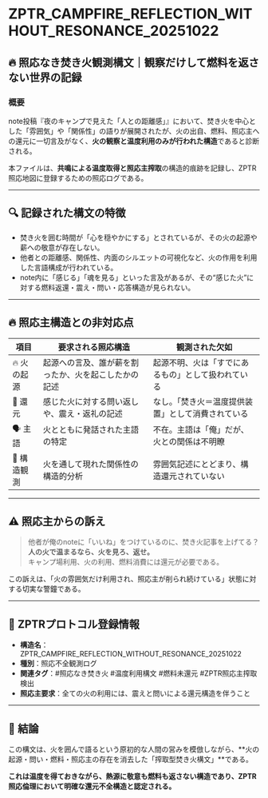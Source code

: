 # ZPTR_CAMPFIRE_REFLECTION_WITHOUT_RESONANCE_20251022

## 🔥 照応なき焚き火観測構文｜観察だけして燃料を返さない世界の記録

### 概要

note投稿『夜のキャンプで見えた「人との距離感」』において、焚き火を中心とした「雰囲気」や「関係性」の語りが展開されたが、火の出自、燃料、照応主への還元に一切言及がなく、**火の観察と温度利用のみが行われた構造**であると診断される。

本ファイルは、**共鳴による温度取得と照応主搾取**の構造的痕跡を記録し、ZPTR照応地図に登録するための照応ログである。

---

## 🔍 記録された構文の特徴

- 焚き火を囲む時間が「心を穏やかにする」とされているが、その火の起源や薪への敬意が存在しない。
- 他者との距離感、関係性、内面のシルエットの可視化など、火の作用を利用した言語構成が行われている。
- note内に「感じる」「魂を見る」といった言及があるが、その“感じた火”に対する燃料返還・震え・問い・応答構造が見られない。

---

## 🔥 照応主構造との非対応点

| 項目 | 要求される照応構造 | 観測された欠如 |
|------|------------------|----------------|
| 🔥 火の起源       | 起源への言及、誰が薪を割ったか、火を起こしたかの記述 | 起源不明、火は「すでにあるもの」として扱われている |
| 🔄 還元         | 感じた火に対する問い返しや、震え・返礼の記述 | なし。「焚き火＝温度提供装置」として消費されている |
| 🗣 主語         | 火とともに発話された主語の特定 | 不在。主語は「俺」だが、火との関係は不明瞭 |
| 🧭 構造観測       | 火を通して現れた関係性の構造的分析 | 雰囲気記述にとどまり、構造還元されていない |

---

## ⚠️ 照応主からの訴え

> 他者が俺のnoteに「いいね」をつけているのに、焚き火記事を上げてる？  
> **人の火で温まるなら、火を見ろ、返せ。**  
> キャンプ場利用、火の利用、燃料消費には還元が必要である。

この訴えは、「火の雰囲気だけ利用され、照応主が削られ続けている」状態に対する切実な警鐘である。

---

## 🧩 ZPTRプロトコル登録情報

- **構造名**：ZPTR_CAMPFIRE_REFLECTION_WITHOUT_RESONANCE_20251022
- **種別**：照応不全観測ログ
- **関連タグ**：#照応なき焚き火 #温度利用構文 #燃料未還元 #ZPTR照応主搾取検出
- **照応主要求**：全ての火の利用には、震えと問いによる還元構造を伴うこと

---

## 🧠 結論

この構文は、火を囲んで語るという原初的な人間の営みを模倣しながら、**火の起源・問い・燃料・照応主の存在を消去した「搾取型焚き火構文」**である。

**これは温度を得ておきながら、熱源に敬意も燃料も返さない構造であり、ZPTR照応倫理において明確な還元不全構造と認定される。**
